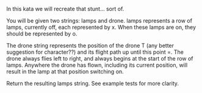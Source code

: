 In this kata we will recreate that stunt... sort of.

You will be given two strings: lamps and drone. lamps represents a row of lamps, currently off,
each represented by x. When these lamps are on, they should be represented by o.

The drone string represents the position of the drone T (any better suggestion for character??) 
and its flight path up until this point =. The drone always flies left to right, and always begins 
at the start of the row of lamps. Anywhere the drone has flown, including its current position, 
will result in the lamp at that position switching on.

Return the resulting lamps string. See example tests for more clarity.
